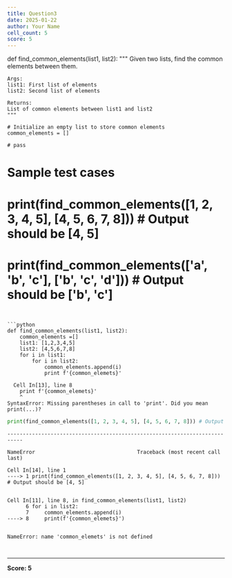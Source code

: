 ```yaml
---
title: Question3
date: 2025-01-22
author: Your Name
cell_count: 5
score: 5
---
```


def find_common_elements(list1, list2):
    """
    Given two lists, find the common elements between them.

    Args:
    list1: First list of elements
    list2: Second list of elements

    Returns:
    List of common elements between list1 and list2
    """

    # Initialize an empty list to store common elements
    common_elements = []

    # pass

# Sample test cases
# print(find_common_elements([1, 2, 3, 4, 5], [4, 5, 6, 7, 8])) # Output should be [4, 5]
# print(find_common_elements(['a', 'b', 'c'], ['b', 'c', 'd'])) # Output should be ['b', 'c']
```


```python
def find_common_elements(list1, list2):
    common_elements =[]
    list1: [1,2,3,4,5]
    list2: [4,5,6,7,8]
    for i in list1:
        for i in list2:
            common_elements.append(i)
            print f'{common_elemets}'

```


      Cell In[13], line 8
        print f'{common_elemets}'
        ^
    SyntaxError: Missing parentheses in call to 'print'. Did you mean print(...)?




```python
print(find_common_elements([1, 2, 3, 4, 5], [4, 5, 6, 7, 8])) # Output should be [4, 5]

```


    ---------------------------------------------------------------------------

    NameError                                 Traceback (most recent call last)

    Cell In[14], line 1
    ----> 1 print(find_common_elements([1, 2, 3, 4, 5], [4, 5, 6, 7, 8])) # Output should be [4, 5]


    Cell In[11], line 8, in find_common_elements(list1, list2)
          6 for i in list2:
          7     common_elements.append(i)
    ----> 8     print(f'{common_elemets}')


    NameError: name 'common_elemets' is not defined



```python

```


```python

```


---
**Score: 5**
